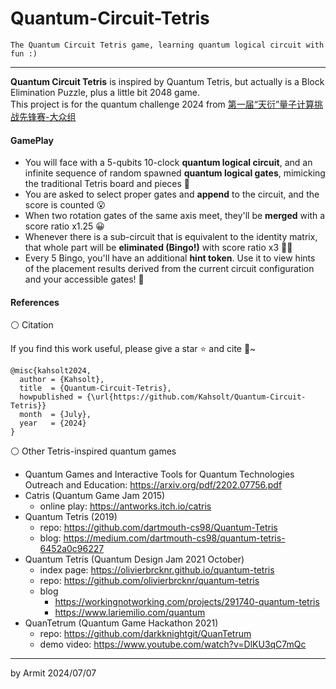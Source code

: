 # Quantum-Circuit-Tetris

    The Quantum Circuit Tetris game, learning quantum logical circuit with fun :)

----

**Quantum Circuit Tetris** is inspired by Quantum Tetris, but actually is a Block Elimination Puzzle, plus a little bit 2048 game.  
This project is for the quantum challenge 2024 from [第一届“天衍”量子计算挑战先锋赛-大众组](https://qc.zdxlz.com/learn/#/megagame/megagameDetail?id=1801135605315321857&lang=zh)  


#### GamePlay

- You will face with a 5-qubits 10-clock **quantum logical circuit**, and an infinite sequence of random spawned **quantum logical gates**, mimicking the traditional Tetris board and pieces 🤔
- You are asked to select proper gates and **append** to the circuit, and the score is counted 😮
- When two rotation gates of the same axis meet, they'll be **merged** with a score ratio x1.25 😀
- Whenever there is a sub-circuit that is equivalent to the identity matrix, that whole part will be **eliminated (Bingo!)** with score ratio x3 🎉🎉
- Every 5 Bingo, you'll have an additional **hint token**. Use it to view hints of the placement results derived from the current circuit configuration and your accessible gates! 🤗


#### References

⚪ Citation

If you find this work useful, please give a star ⭐ and cite 📖~

```
@misc{kahsolt2024,
  author = {Kahsolt},
  title  = {Quantum-Circuit-Tetris},
  howpublished = {\url{https://github.com/Kahsolt/Quantum-Circuit-Tetris}}
  month  = {July},
  year   = {2024}
}
```

⚪ Other Tetris-inspired quantum games

- Quantum Games and Interactive Tools for Quantum Technologies Outreach and Education: https://arxiv.org/pdf/2202.07756.pdf
- Catris (Quantum Game Jam 2015)
  - online play: https://antworks.itch.io/catris
- Quantum Tetris (2019)
  - repo: https://github.com/dartmouth-cs98/Quantum-Tetris
  - blog: https://medium.com/dartmouth-cs98/quantum-tetris-6452a0c96227
- Quantum Tetris (Quantum Design Jam 2021 October)
  - index page: https://olivierbrcknr.github.io/quantum-tetris
  - repo: https://github.com/olivierbrcknr/quantum-tetris
  - blog
    - https://workingnotworking.com/projects/291740-quantum-tetris
    - https://www.lariemilio.com/quantum
- QuanTetrum (Quantum Game Hackathon 2021)
  - repo: https://github.com/darkknightgit/QuanTetrum
  - demo video: https://www.youtube.com/watch?v=DlKU3qC7mQc

----
by Armit
2024/07/07
